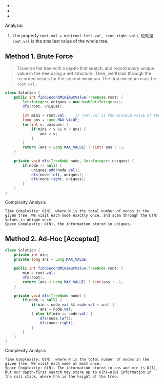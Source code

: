 []()

*
*
*


Analysis:
1. The property `root.val = min(root.left.val, root.right.val)`, 也就是 `root.val` is the smallest value of the whole tree.


## Method 1. Brute Force
> Traverse the tree with a depth-first search, and record every unique value in the tree using a Set structure.
> Then, we'll look through the recorded values for the second minimum. The first minimum must be `root.val`.

```java 
class Solution {
    public int findSecondMinimumValue(TreeNode root) {
        Set<Integer> uniques = new HashSet<Integer>();
        dfs(root, uniques);
        
        int min1 = root.val;    // root.val is the minimum value of the whoe tree
        long ans = Long.MAX_VALUE;
        for(int v: uniques) {
            if(min1 < v && v < ans) {
                ans = v;
            }
        }
        return (ans < Long.MAX_VALUE) ? (int) ans : -1;
    }
    
    private void dfs(TreeNode node, Set<Integer> uniques) {
        if(node != null) {
            uniques.add(node.val);
            dfs(node.left, uniques);
            dfs(node.right, uniques);
        }
    }
}
```
Complexity Analysis

    Time Complexity: O(N), where N is the total number of nodes in the given tree. We visit each node exactly once, and scan through the O(N) values in unique once.
    Space Complexity: O(N), the information stored in uniques.


## Method 2. Ad-Hoc [Accepted]
```java 
class Solution {
    private int min;
    private long ans = Long.MAX_VALUE;
    
    public int findSecondMinimumValue(TreeNode root) {
        min = root.val;
        dfs(root);
        return (ans < Long.MAX_VALUE) ? (int)ans : -1;
    }
    
    private void dfs(TreeNode node) {
        if(node != null) {
            if(min < node.val && node.val < ans) {
                ans = node.val;
            } else if(min == node.val) {
                dfs(node.left);
                dfs(node.right);
            }
        }
    }
}
```
Complexity Analysis

    Time Complexity: O(N), where N is the total number of nodes in the given tree. We visit each node at most once.
    Space Complexity: O(N). The information stored in ans and min is O(1), but our depth-first search may store up to O(h)=O(N) information in the call stack, where hhh is the height of the tree.

